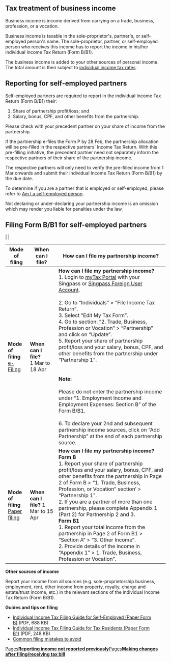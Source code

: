 ## Tax treatment of business income

Business income is income derived from carrying on a trade, business, profession, or a vocation.

Business income is taxable in the sole-proprietor's, partner's, or self-employed person's name. The sole-proprietor, partner, or self-employed person who receives this income has to report the income in his/her individual Income Tax Return (Form B/B1).

The business income is added to your other sources of personal income. The total amount is then subject to [individual income tax rates](https://www.iras.gov.sg/taxes/individual-income-tax/basics-of-individual-income-tax/tax-residency-and-tax-rates/individual-income-tax-rates "individual income tax rates").

## Reporting for self-employed partners

Self-employed partners are required to report in the individual Income Tax Return (Form B/B1) their:

1. Share of partnership profit/loss; and
2. Salary, bonus, CPF, and other benefits from the partnership.

Please check with your precedent partner on your share of income from the partnership.

If the partnership e-files the Form P by 28 Feb, the partnership allocation will be pre-filled in the respective partners' Income Tax Return. With this pre-filling initiative, the precedent partner need not separately inform the respective partners of their share of the partnership income.

The respective partners will only need to verify the pre-filled income from 1 Mar onwards and submit their individual Income Tax Return (Form B/B1) by the due date.

To determine if you are a partner that is employed or self-employed, please refer to [Am I a self-employed person](https://www.iras.gov.sg/taxes/individual-income-tax/self-employed-and-partnerships/am-i-a-self-employed-person "Am I a self-employed person?").

Not declaring or under-declaring your partnership income is an omission which may render you liable for penalties under the law.

## Filing Form B/B1 for self-employed partners

|
|

| Mode of filing | When can I file? | How can I file my partnership income? |
| --- | --- | --- |
| **Mode of filing** <br>[e-Filing](https://www.iras.gov.sg/taxes/individual-income-tax/basics-of-individual-income-tax/understanding-my-income-tax-filing/e-filing-your-income-tax-return) | **When can I file?** <br>1 Mar to 18 Apr | **How can I file my partnership income?** <br>1. Login to [myTax Portal](https://mytax.iras.gov.sg/ESVWeb/default.aspx?target=MTAXMMain&toLoginSelection=true "myTax Portal") with your Singpass or [Singpass Foreign User Account](https://www.iras.gov.sg/digital-services/others/singpass-foreign-user-account-(sfa)-for-foreign-individuals "Singpass Foreign User Account").<br>   <br>2. Go to “Individuals” > “File Income Tax Return”.<br>3. Select “Edit My Tax Form”.<br>4. Go to section: “2. Trade, Business, Profession or Vocation” > “Partnership” and click on “Update”.<br>5. Report your share of partnership profit/loss and your salary, bonus, CPF, and other benefits from the partnership under “Partnership 1”.<br>   <br>   <br>   **Note:**<br>   <br>   Please do not enter the partnership income under “1. Employment Income and Employment Expenses: Section B” of the Form B/B1. <br>   <br>6. To declare your 2nd and subsequent partnership income sources, click on “Add Partnership” at the end of each partnership source. |
| **Mode of filing** <br>[Paper filing](https://www.iras.gov.sg/taxes/individual-income-tax/basics-of-individual-income-tax/understanding-my-income-tax-filing/filing-a-paper-income-tax-return) | **When can I file?** 1 Mar to 15 Apr | **How can I file my partnership income?** <br>**Form B**<br>1. Report your share of partnership profit/loss and your salary, bonus, CPF, and other benefits from the partnership in Page 2 of Form B > “1. Trade, Business, Profession, or Vocation” section’ > “Partnership 1".<br>2. If you are a partner of more than one partnership, please complete Appendix 1 (Part 2) for Partnership 2 and 3.<br>**Form B1**<br>1. Report your total income from the partnership in Page 2 of Form B1 > “Section A” > “3. Other Income”.<br>2. Provide details of the income in “Appendix 1” > 1. Trade, Business, Profession or Vocation”. |

**Other sources of income**

Report your income from all sources (e.g. sole-proprietorship business, employment, rent, other income from property, royalty, charge and estate/trust income, etc.) in the relevant sections of the individual Income Tax Return (Form B/B1).

**Guides and tips on filing**

- [Individual Income Tax Filing Guide for Self-Employed (Paper Form B)](https://www.iras.gov.sg/media/docs/default-source/uploadedfiles/pdf/form-b-guide-final-(english)-ext.pdf?sfvrsn=60fc105b_20 "Individual Income Tax Filing Guide for Self-Employed (Paper Form B)") (PDF, 688 KB)
- [Individual Income Tax Filing Guide for Tax Residents (Paper Form B1)](https://www.iras.gov.sg/media/docs/default-source/uploadedfiles/pdf/guide-to-form-b1-(english).pdf?sfvrsn=5c44ab37_16 "Individual Income Tax Filing Guide for Tax Residents (Paper Form B1)") (PDF, 248 KB)
- [Common filing mistakes to avoid](https://www.iras.gov.sg/taxes/individual-income-tax/self-employed-and-partnerships/calculating-my-business-income/common-filing-mistakes-to-avoid "Common filing mistakes to avoid")

[Pages**Reporting income not reported previously**](https://www.iras.gov.sg/taxes/individual-income-tax/self-employed-and-partnerships/calculating-my-business-income/reporting-income-previously-not-reported)[Pages**Making changes after filing/receiving tax bill**](https://www.iras.gov.sg/taxes/individual-income-tax/basics-of-individual-income-tax/understanding-my-income-tax-filing/making-changes-after-filing-receiving-tax-bill)